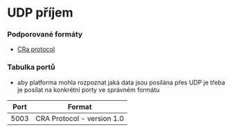 
# UDP příjem

### Podporované formáty

* [CRa protocol](CRa_protocol/version_1_0.md)


### Tabulka portů

* aby platforma mohla rozpoznat jaká data jsou posílána přes UDP je třeba je posílat na konkrétní porty ve správném formátu


| Port | Format                     |
|------|----------------------------|
| 5003 | CRA Protocol - version 1.0 |




